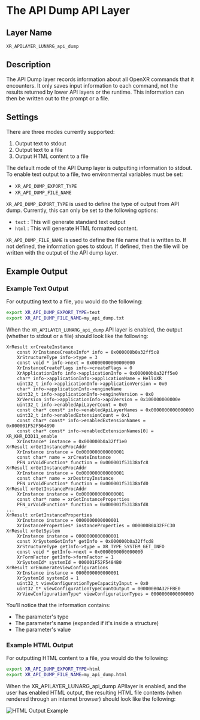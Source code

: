 # The API Dump API Layer

<!--
Copyright (c) 2017-2024, The Khronos Group Inc.

SPDX-License-Identifier: CC-BY-4.0
-->

## Layer Name

`XR_APILAYER_LUNARG_api_dump`

## Description

The API Dump layer records information about all OpenXR commands that it
encounters.  It only saves input information to each command, not the
results returned by lower API layers or the runtime.  This information can
then be written out to the prompt or a file.

## Settings

There are three modes currently supported:

1. Output text to stdout
2. Output text to a file
3. Output HTML content to a file

The default mode of the API Dump layer is outputting information to
stdout.  To enable text output to a file, two environmental variables
must be set:

* `XR_API_DUMP_EXPORT_TYPE`
* `XR_API_DUMP_FILE_NAME`

`XR_API_DUMP_EXPORT_TYPE` is used to define the type of output from API
dump.  Currently, this can only be set to the following options:

* `text`  : This will generate standard text output
* `html`  : This will generate HTML formatted content.

`XR_API_DUMP_FILE_NAME` is used to define the file name that is written
to.  If not defined, the information goes to stdout.  If defined,
then the file will be written with the output of the API dump layer.

## Example Output

### Example Text Output

For outputting text to a file, you would do the following:

```sh
export XR_API_DUMP_EXPORT_TYPE=text
export XR_API_DUMP_FILE_NAME=my_api_dump.txt
```

When the `XR_APILAYER_LUNARG_api_dump` API layer is enabled, the
output (whether to stdout or a file) should look like
the following:

```none
XrResult xrCreateInstance
    const XrInstanceCreateInfo* info = 0x000000b0a32ff5c8
    XrStructureType info->type = 3
    const void * info->next = 0x0000000000000000
    XrInstanceCreateFlags info->createFlags = 0
    XrApplicationInfo info->applicationInfo = 0x000000b0a32ff5e0
    char* info->applicationInfo->applicationName = HelloXR
    uint32_t info->applicationInfo->applicationVersion = 0x0
    char* info->applicationInfo->engineName
    uint32_t info->applicationInfo->engineVersion = 0x0
    XrVersion info->applicationInfo->apiVersion = 0x100000000000e
    uint32_t info->enabledApiLayerCount = 0x0
    const char* const* info->enabledApiLayerNames = 0x0000000000000000
    uint32_t info->enabledExtensionCount = 0x1
    const char* const* info->enabledExtensionNames = 0x000001F52F564890
    const char* const* info->enabledExtensionNames[0] = XR_KHR_D3D11_enable
    XrInstance* instance = 0x000000b0a32ff1e0
XrResult xrGetInstanceProcAddr
    XrInstance instance = 0x0000000000000001
    const char* name = xrCreateInstance
    PFN_xrVoidFunction* function = 0x000001f53138afc8
XrResult xrGetInstanceProcAddr
    XrInstance instance = 0x0000000000000001
    const char* name = xrDestroyInstance
    PFN_xrVoidFunction* function = 0x000001f53138afd0
XrResult xrGetInstanceProcAddr
    XrInstance instance = 0x0000000000000001
    const char* name = xrGetInstanceProperties
    PFN_xrVoidFunction* function = 0x000001f53138afd8
...
XrResult xrGetInstanceProperties
    XrInstance instance = 0000000000000001
    XrInstanceProperties* instanceProperties = 000000B0A32FFC30
XrResult xrGetSystem
    XrInstance instance = 0000000000000001
    const XrSystemGetInfo* getInfo = 0x000000b0a32ffcd8
    XrStructureType getInfo->type = XR_TYPE_SYSTEM_GET_INFO
    const void * getInfo->next = 0x0000000000000000
    XrFormFactor getInfo->formFactor = 1
    XrSystemId* systemId = 000001F52F5484B0
XrResult xrEnumerateViewConfigurations
    XrInstance instance = 0000000000000001
    XrSystemId systemId = 1
    uint32_t viewConfigurationTypeCapacityInput = 0x0
    uint32_t* viewConfigurationTypeCountOutput = 000000B0A32FFBE0
    XrViewConfigurationType* viewConfigurationTypes = 0000000000000000
```

You'll notice that the information contains:

* The parameter's type
* The parameter's name (expanded if it's inside a structure)
* The parameter's value

### Example HTML Output

For outputting HTML content to a file, you would do the following:

```sh
export XR_API_DUMP_EXPORT_TYPE=html
export XR_API_DUMP_FILE_NAME=my_api_dump.html
```

When the XR_APILAYER_LUNARG_api_dump APIlayer is enabled, and the
user has enabled HTML output, the resulting HTML file contents
(when rendered through an internet browser) should look like the
following:

![HTML Output Example](./OpenXR_API_Dump.png)
